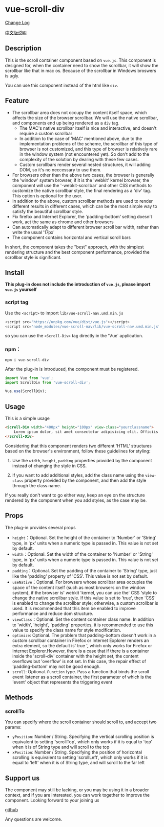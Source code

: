 # vue-scroll-div

[Change Log](https://github.com/pekonchan/ScrollDiv/wiki/Change-Log)

[中文版说明](https://github.com/pekonchan/ScrollDiv/blob/master/lang/readme_cn.md)

## Description
This is the scroll container component based on `vue.js`. This component is designed for, when the container need to show the scrollbar, it will show the scrollbar like that in mac os. Because of the scrollbar in Windows broswers is ugly.

You can use this component instead of the html like `div`.

## Feature
- The scrollbar area does not occupy the content itself space, which affects the size of the browser scrollbar. We will use the native scrollbar, and components end up being rendered as a `div` tag.
    - The MAC's native scrollbar itself is nice and interactive, and doesn't require a custom scrollbar
    - In addition to the case of 'MAC' mentioned above, due to the implementation problems of the scheme, the scrollbar of this type of browser is not customized, and this type of browser is relatively rare in the window system (not encountered yet). So don't add to the complexity of the solution by dealing with these few cases.
    - Custom scrollbars render several nested structures, it will adding DOM, so it's no neccessary to use them.
- For browsers other than the above two cases, the browser is generally the 'window' system browser, if it is the 'webkit' kernel browser, the component will use the '-webkit-scrollbar' and other CSS methods to customize the native scrollbar style, the final rendering as a 'div' tag. This option is optional for the user.
- In addition to the above, custom scrollbar methods are used to render different results in different cases, which can be the most simple way to satisfy the beautiful scrollbar style.
- Fix firefox and Internet Explorer, the 'padding-bottom' setting doesn't work, act the same as chrome and other browsers
- Can automatically adapt to different browser scroll bar width, rather than write the usual '17px'
- The component contains horizontal and vertical scroll bars

In short, the component takes the "best" approach, with the simplest rendering structure and the best component performance, provided the scrollbar style is significant.

## Install
**This plug-in does not include the introduction of `vue.js`, please import `vue.js` yourself**

### script tag
Use the `<script>` to import `lib/vue-scroll-nav.umd.min.js`
```js
<script src="https://unpkg.com/vue/dist/vue.js"></script>
<script src="node_modules/vue-scroll-nav/lib/vue-scroll-nav.umd.min.js"></script>
```
so you can use the `<Scroll-Div>` tag directly in the 'Vue' application.

### npm：
```
npm i vue-scroll-div
```
After the plug-in is introduced, the component must be registered.
```js
import Vue from 'vue';
import ScrollDiv from 'vue-scroll-div';

Vue.use(ScrollDiv);
```

## Usage
This is a simple usage
```html
<Scroll-Div width="400px" height="100px" view-class="yourclassname">
    Lorem ipsum dolor, sit amet consectetur adipisicing elit. Officiis quas nobis praesentium nisi deserunt, fuga libero, error quia vero nulla corporis odio fugit atque et accusamus numquam. Tempora, qui numquam!
</Scroll-Div>
```
Considering that this component renders two different 'HTML' structures based on the browser's environment, follow these guidelines for styling:

1. Use the `width`, `height`, `padding` properties provided by the component instead of changing the style in CSS.

2. If you want to add additional styles, add the class name using the `view-class` property provided by the component, and then add the style through the class name.

If you really don't want to go either way, keep an eye on the structure rendered by the component when you add styles, as the case may be.

## Props
The plug-in provides several props
- `height`：Optional. Set the height of the container to 'Number' or 'String' type, in 'px' units when a numeric type is passed in. This value is not set by default.
- `width`：Optional. Set the width of the container to 'Number' or 'String' type, in 'px' units when a numeric type is passed in. This value is not set by default.
- `padding`：Optional. Set the padding of the container to 'String' type, just like the 'padding' property of 'CSS'. This value is not set by default.
- `useNative`：Optional. For browsers whose scrollbar area occupies the space of the content itself (such as most browsers on the window system), if the browser is' webkit 'kernel, you can use the' CSS 'style to change the native scrollbar style. If this value is set to 'true', then 'CSS' is enabled to change the scrollbar style; otherwise, a custom scrollbar is used. It is recommended that this item be enabled to improve performance and reduce dom structure.
- `viewClass`：Optional. Set the content container class name. In addition to 'width', 'height', 'padding' properties, it is recommended to use this value to specify the class name for style modification.
- `optimize`: Optional. The problem that padding-bottom doesn't work in a custom scrollbar container in Firefox or Internet Explorer renders an extra element, so the default is' true ', which only works for Firefox or Internet Explorer.However, there is a case that if there is a container inside the 'scroll-div' container with the height set, the content overflows but 'overflow' is not set. In this case, the repair effect of 'padding-bottom' may not be good enough.
- `scroll`: Optional. `Function` type. Pass a function that binds the scroll event listener as a scroll container, the first parameter of which is the 'event' object that represents the triggering event

## Methods
### scrollTo
You can specify where the scroll container should scroll to, and accept two params:
- `yPosition`: Number / String. Specifying the vertical scrolling position is equivalent to setting 'scrollTop', which only works if it is equal to 'top' when it is of String type and will scroll to the top
- `xPosition`: Number / String. Specifying the position of horizontal scrolling is equivalent to setting 'scrollLeft', which only works if it is equal to 'left' when it is of String type, and will scroll to the far left

## Support us
The component may still be lacking, or you may be using it in a broader context, and if you are interested, you can work together to improve the component. Looking forward to your joining us

[github](https://github.com/pekonchan/ScrollDiv)

Any questions are welcome.
